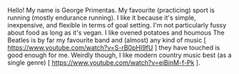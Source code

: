 Hello! My name is George Primentas.
My favourite (practicing) sport is running (mostly endurance running).
I like it because it's simple, inexpensive, and flexible in terms of goal setting. 
I'm not particularly fussy about food as long as it's vegan. I like ovened potatoes and houmous
The Beatles is by far my favourite band and (almost) any kind of music [ https://www.youtube.com/watch?v=S-rB0pHI9fU ] they have touched is good enough for me. Weirdly though, I like modern country music best (as a single genre) [ https://www.youtube.com/watch?v=eiBinM-f-Pk ].